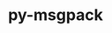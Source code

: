 ---
title: "py-msgpack"
layout: cache
categories: [package, develop-2024-02-25]
meta: {"versions": ["1.0.3"], "compilers": ["gcc@=11.4.0", "gcc@=7.5.0", "gcc@=9.4.0", "oneapi@=2024.0.0"], "oss": ["ubuntu18.04", "ubuntu20.04", "ubuntu22.04"], "platforms": ["linux"], "targets": ["neoverse_v1", "neoverse_v2", "ppc64le", "x86_64_v3"], "stacks": ["developer-tools", "e4s", "e4s-neoverse-v2", "e4s-neoverse_v1", "e4s-oneapi", "e4s-power", "root"], "num_specs": 6, "num_specs_by_stack": {"developer-tools": 1, "root": 6, "e4s-neoverse_v1": 1, "e4s-power": 1, "e4s": 1, "e4s-neoverse-v2": 1, "e4s-oneapi": 1}}
spec_details: [{"hash": "qpaajiinr3uvuwzayrdptcrzgdbdvolx", "compiler": "gcc@=7.5.0", "versions": ["1.0.3"], "os": "ubuntu18.04", "platform": "linux", "target": "x86_64_v3", "variants": ["build_system=python_pip"], "stacks": ["developer-tools", "root"], "size": "-", "tarball": "https://binaries.spack.io/releases/develop-2024-02-25/build_cache/linux-ubuntu18.04-x86_64_v3/gcc-7.5.0/py-msgpack-1.0.3/linux-ubuntu18.04-x86_64_v3-gcc-7.5.0-py-msgpack-1.0.3-qpaajiinr3uvuwzayrdptcrzgdbdvolx.spack"}, {"hash": "g56zjzsnajq6vlg6enegg7f4bgua54yc", "compiler": "gcc@=11.4.0", "versions": ["1.0.3"], "os": "ubuntu20.04", "platform": "linux", "target": "neoverse_v1", "variants": ["build_system=python_pip"], "stacks": ["root", "e4s-neoverse_v1"], "size": "-", "tarball": "https://binaries.spack.io/releases/develop-2024-02-25/build_cache/linux-ubuntu20.04-neoverse_v1/gcc-11.4.0/py-msgpack-1.0.3/linux-ubuntu20.04-neoverse_v1-gcc-11.4.0-py-msgpack-1.0.3-g56zjzsnajq6vlg6enegg7f4bgua54yc.spack"}, {"hash": "xxyx2j7m2kj4mmpxqukttg37ih74lmkv", "compiler": "gcc@=9.4.0", "versions": ["1.0.3"], "os": "ubuntu20.04", "platform": "linux", "target": "ppc64le", "variants": ["build_system=python_pip"], "stacks": ["e4s-power", "root"], "size": "-", "tarball": "https://binaries.spack.io/releases/develop-2024-02-25/build_cache/linux-ubuntu20.04-ppc64le/gcc-9.4.0/py-msgpack-1.0.3/linux-ubuntu20.04-ppc64le-gcc-9.4.0-py-msgpack-1.0.3-xxyx2j7m2kj4mmpxqukttg37ih74lmkv.spack"}, {"hash": "ibg4t3usx5f3z3s2nv6hha62uthtkzer", "compiler": "gcc@=11.4.0", "versions": ["1.0.3"], "os": "ubuntu20.04", "platform": "linux", "target": "x86_64_v3", "variants": ["build_system=python_pip"], "stacks": ["root", "e4s"], "size": "-", "tarball": "https://binaries.spack.io/releases/develop-2024-02-25/build_cache/linux-ubuntu20.04-x86_64_v3/gcc-11.4.0/py-msgpack-1.0.3/linux-ubuntu20.04-x86_64_v3-gcc-11.4.0-py-msgpack-1.0.3-ibg4t3usx5f3z3s2nv6hha62uthtkzer.spack"}, {"hash": "eyovgxgsx3icr6yqydjsyga6ustf74lk", "compiler": "gcc@=11.4.0", "versions": ["1.0.3"], "os": "ubuntu22.04", "platform": "linux", "target": "neoverse_v2", "variants": ["build_system=python_pip"], "stacks": ["root", "e4s-neoverse-v2"], "size": "-", "tarball": "https://binaries.spack.io/releases/develop-2024-02-25/build_cache/linux-ubuntu22.04-neoverse_v2/gcc-11.4.0/py-msgpack-1.0.3/linux-ubuntu22.04-neoverse_v2-gcc-11.4.0-py-msgpack-1.0.3-eyovgxgsx3icr6yqydjsyga6ustf74lk.spack"}, {"hash": "c3cx4uijrpppbfjqmk65p777vem6yfub", "compiler": "oneapi@=2024.0.0", "versions": ["1.0.3"], "os": "ubuntu22.04", "platform": "linux", "target": "x86_64_v3", "variants": ["build_system=python_pip"], "stacks": ["root", "e4s-oneapi"], "size": "-", "tarball": "https://binaries.spack.io/releases/develop-2024-02-25/build_cache/linux-ubuntu22.04-x86_64_v3/oneapi-2024.0.0/py-msgpack-1.0.3/linux-ubuntu22.04-x86_64_v3-oneapi-2024.0.0-py-msgpack-1.0.3-c3cx4uijrpppbfjqmk65p777vem6yfub.spack"}]
---